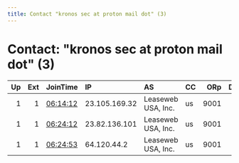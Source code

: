 ```yaml
---
title: Contact "kronos sec at proton mail dot" (3)
---
```


# Contact: "kronos sec at proton mail dot" (3)

|   Up |   Ext | JoinTime                                                                                            | IP            | AS                 | CC   |   ORp |   Dirp | OS    | Version   | Nickname           |   eFamMembers |
|-----:|------:|:----------------------------------------------------------------------------------------------------|:--------------|:-------------------|:-----|------:|-------:|:------|:----------|:-------------------|--------------:|
|    1 |     1 | [06:14:12](https://metrics.torproject.org/rs.html#details/4AEF1CF4463C140BB587D6CE336936287C339525) | 23.105.169.32 | Leaseweb USA, Inc. | us   |  9001 |     80 | Linux | 0.4.1.6   | 317f40b81d7ef72b67 |             1 |
|    1 |     1 | [06:24:12](https://metrics.torproject.org/rs.html#details/815284D0B46E457CCED13E95AB7A9CC5AB11E0E8) | 23.82.136.101 | Leaseweb USA, Inc. | us   |  9001 |     80 | Linux | 0.4.1.6   | db91a914d2c8aff4ca |             1 |
|    1 |     1 | [06:24:53](https://metrics.torproject.org/rs.html#details/C06C36EC222E9B4F9A2ECA2B6232FC5227143AC7) | 64.120.44.2   | Leaseweb USA, Inc. | us   |  9001 |     80 | Linux | 0.4.1.6   | 18d874f31e5069de70 |             1 |
